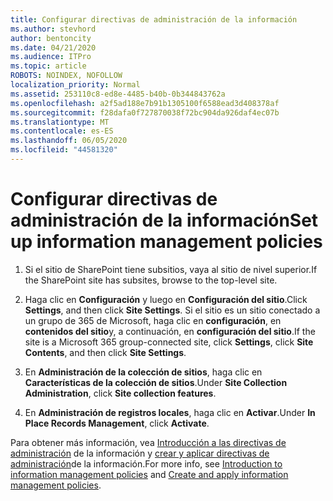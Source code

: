 ```yaml
---
title: Configurar directivas de administración de la información
ms.author: stevhord
author: bentoncity
ms.date: 04/21/2020
ms.audience: ITPro
ms.topic: article
ROBOTS: NOINDEX, NOFOLLOW
localization_priority: Normal
ms.assetid: 253110c8-ed8e-4485-b40b-0b344843762a
ms.openlocfilehash: a2f5ad188e7b91b1305100f6588ead3d408378af
ms.sourcegitcommit: f28dafa0f727870038f72bc904da926daf4ec07b
ms.translationtype: MT
ms.contentlocale: es-ES
ms.lasthandoff: 06/05/2020
ms.locfileid: "44581320"
---
```

# <a name="set-up-information-management-policies"></a><span data-ttu-id="7fad5-102">Configurar directivas de administración de la información</span><span class="sxs-lookup"><span data-stu-id="7fad5-102">Set up information management policies</span></span>

1. <span data-ttu-id="7fad5-103">Si el sitio de SharePoint tiene subsitios, vaya al sitio de nivel superior.</span><span class="sxs-lookup"><span data-stu-id="7fad5-103">If the SharePoint site has subsites, browse to the top-level site.</span></span>
    
2. <span data-ttu-id="7fad5-104">Haga clic en **Configuración** y luego en **Configuración del sitio**.</span><span class="sxs-lookup"><span data-stu-id="7fad5-104">Click **Settings**, and then click **Site Settings**.</span></span> <span data-ttu-id="7fad5-105">Si el sitio es un sitio conectado a un grupo de 365 de Microsoft, haga clic en **configuración**, en **contenidos del sitio**y, a continuación, en **configuración del sitio**.</span><span class="sxs-lookup"><span data-stu-id="7fad5-105">If the site is a Microsoft 365 group-connected site, click **Settings**, click **Site Contents**, and then click **Site Settings**.</span></span>
    
3. <span data-ttu-id="7fad5-106">En **Administración de la colección de sitios**, haga clic en **Características de la colección de sitios**.</span><span class="sxs-lookup"><span data-stu-id="7fad5-106">Under **Site Collection Administration**, click **Site collection features**.</span></span>
    
4. <span data-ttu-id="7fad5-107">En **Administración de registros locales**, haga clic en **Activar**.</span><span class="sxs-lookup"><span data-stu-id="7fad5-107">Under **In Place Records Management**, click **Activate**.</span></span>
    
<span data-ttu-id="7fad5-108">Para obtener más información, vea [Introducción a las directivas de administración](https://go.microsoft.com/fwlink/?linkid=404239) de la información y [crear y aplicar directivas de administración](https://go.microsoft.com/fwlink/?linkid=2003916)de la información.</span><span class="sxs-lookup"><span data-stu-id="7fad5-108">For more info, see [Introduction to information management policies](https://go.microsoft.com/fwlink/?linkid=404239) and [Create and apply information management policies](https://go.microsoft.com/fwlink/?linkid=2003916).</span></span>
  

